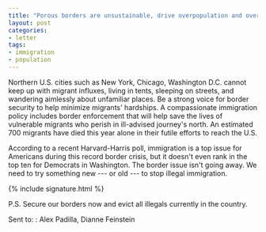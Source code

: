 ```yaml
---
title: "Porous borders are unsustainable, drive overpopulation and overcrowding"
layout: post
categories:
- letter
tags:
- immigration
- population
---
```


Northern U.S. cities such as New York, Chicago, Washington D.C. cannot keep up with migrant influxes, living in tents, sleeping on streets, and wandering aimlessly about unfamiliar places. Be a strong voice for border security to help minimize migrants' hardships. A compassionate immigration policy includes border enforcement that will help save the lives of vulnerable migrants who perish in ill-advised journey's north. An estimated 700 migrants have died this year alone in their futile efforts to reach the U.S.

According to a recent Harvard-Harris poll, immigration is a top issue for Americans during this record border crisis, but it doesn't even rank in the top ten for Democrats in Washington. The border issue isn't going away. We need to try something new --- or old --- to stop illegal immigration.

{% include signature.html %}

P.S. Secure our borders now and evict all illegals currently in the country.

Sent to:
: Alex Padilla, Dianne Feinstein
